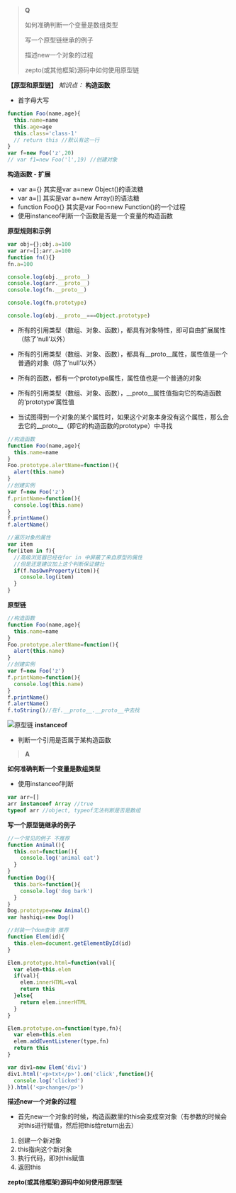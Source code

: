 
>**Q**
>
>如何准确判断一个变量是数组类型
>
>写一个原型链继承的例子
>
>描述new一个对象的过程
>
>zepto(或其他框架)源码中如何使用原型链
>

**【原型和原型链】**
*知识点：*
**构造函数**

- 首字母大写
```js
function Foo(name,age){
  this.name=name
  this.age=age
  this.class='class-1'
  // return this //默认有这一行
}
var f=new Foo('z',20)
// var f1=new Foo('l',19) //创建对象
```
**构造函数 - 扩展**
- var a={} 其实是var a=new Object()的语法糖
- var a=[] 其实是var a=new Array()的语法糖
- function Foo(){} 其实是var Foo=new Function()的一个过程
- 使用instanceof判断一个函数是否是一个变量的构造函数

**原型规则和示例**

```js
var obj={};obj.a=100
var arr=[];arr.a=100
function fn(){}
fn.a=100

console.log(obj.__proto__)
console.log(arr.__proto__)
console.log(fn.__proto__)

console.log(fn.prototype)

console.log(obj.__proto__===Object.prototype)
```
- 所有的引用类型（数组、对象、函数），都具有对象特性，即可自由扩展属性（除了‘null’以外）

- 所有的引用类型（数组、对象、函数），都具有__proto__属性，属性值是一个普通的对象（除了‘null’以外）

- 所有的函数，都有一个prototype属性，属性值也是一个普通的对象

- 所有的引用类型（数组、对象、函数），__proto__属性值指向它的构造函数的‘prototype’属性值

- 当试图得到一个对象的某个属性时，如果这个对象本身没有这个属性，那么会去它的__proto__（即它的构造函数的prototype）中寻找

```js
//构造函数
function Foo(name,age){
  this.name=name
}
Foo.prototype.alertName=function(){
  alert(this.name)
}
//创建实例
var f=new Foo('z')
f.printName=function(){
  console.log(this.name)
}
f.printName()
f.alertName()

//遍历对象的属性
var item
for(item in f){
  //高级浏览器已经在for in 中屏蔽了来自原型的属性
  //但是还是建议加上这个判断保证健壮
  if(f.hasOwnProperty(item)){
    console.log(item)
  }
}
```

**原型链**
```js
//构造函数
function Foo(name,age){
  this.name=name
}
Foo.prototype.alertName=function(){
  alert(this.name)
}
//创建实例
var f=new Foo('z')
f.printName=function(){
  console.log(this.name)
}
f.printName()
f.alertName()
f.toString()//在f.__proto__.__proto__中去找
```
![原型链](proto.jpg)
**instanceof**
- 判断一个引用是否属于某构造函数
>
>**A**
>

**如何准确判断一个变量是数组类型**

- 使用instanceof判断
```js
var arr=[]
arr instanceof Array //true
typeof arr //object, typeof无法判断是否是数组
```
**写一个原型链继承的例子**
```js
//一个常见的例子 不推荐
function Animal(){
  this.eat=function(){
    console.log('animal eat')
  }
}
function Dog(){
  this.bark=function(){
    console.log('dog bark')
  }
}
Dog.prototype=new Animal()
var hashiqi=new Dog()

//封装一个dom查询 推荐
function Elem(id){
  this.elem=document.getElementById(id)
}

Elem.prototype.html=function(val){
  var elem=this.elem
  if(val){
    elem.innerHTML=val
    return this
  }else{
    return elem.innerHTML
  }
}

Elem.prototype.on=function(type,fn){
  var elem=this.elem
  elem.addEventListener(type,fn)
  return this
}

var div1=new Elem('div1')
div1.html('<p>txt</p>').on('click',function(){
  console.log('clicked')
}).html('<p>change</p>')
```

**描述new一个对象的过程**
- 首先new一个对象的时候，构造函数里的this会变成空对象（有参数的时候会对this进行赋值，然后把this给return出去）

1. 创建一个新对象
2. this指向这个新对象
3. 执行代码，即对this赋值
4. 返回this

**zepto(或其他框架)源码中如何使用原型链**
